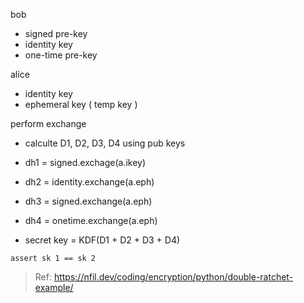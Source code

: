 bob
  * signed pre-key
  * identity key
  * one-time pre-key

alice
  * identity key
  * ephemeral key ( temp key )


perform exchange
  * calculte D1, D2, D3, D4 using pub keys
  * dh1 = signed.exchage(a.ikey)
  * dh2 = identity.exchange(a.eph)
  * dh3 = signed.exchange(a.eph)
  * dh4 = onetime.exchange(a.eph)

  * secret key = KDF(D1 + D2 + D3 + D4)

```
assert sk 1 == sk 2
```


> Ref: https://nfil.dev/coding/encryption/python/double-ratchet-example/